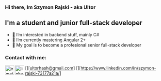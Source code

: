 ### Hi there, Im Szymon Rajski - aka Ultor

## I'm a student and junior full-stack developer
- 👀 I’m interested in backend stuff, mainly C#
- 🌱 I’m currently mastering Angular 2+
- 🥅 My goal is to become a profesional senior full-stack developer

### Contact with me:
[<img align="left" alt="email" width="30px" src="https://www.svgrepo.com/show/33032/email.svg" />][ultorhash@gmail.com]
[<img align="left" alt="linkedin" width="30px" src="https://cdn.jsdelivr.net/npm/simple-icons@v3/icons/linkedin.svg" />][https://www.linkedin.com/in/szymon-rajski-73177a21a/]
